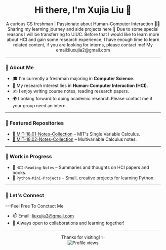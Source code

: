 <h1 align="center">Hi there, I'm Xujia Liu 👋</h1>

<p align="center">
  A curious CS freshman | Passionate about Human-Computer Interaction 🤖🎨<br>
  Sharing my learning journey and side projects here 🌱
  Due to some special reasons I will be transferring to UIUC. Before that I would like to learn more about HCI and gain some research experience, I have enough time to learn related content, if you are looking for interns, please contact me! My email:liuxujia2@gmail.com
</p>

---

### 🌟 About Me

- 🎓 I'm currently a freshman majoring in **Computer Science**.
- 🧠 My research interest lies in **Human-Computer Interaction (HCI)**.
- ✍️ I enjoy writing course notes, reading research papers.
- 🌍 Looking forward to doing academic research.Please contact me if your group need an intern.

---

### 📘 Featured Repositories

- [📒 MIT-18.01-Notes-Collection](https://github.com/None-Momo/MIT-18.01-Notes-Collection) – MIT's Single Variable Calculus.
- [📘 MIT-18.02-Notes-Collection](https://github.com/None-Momo/MIT-18.02-Notes-Collection) – Multivariable Calculus notes.

---

### 🔧 Work in Progress

- 🧩 `HCI-Reading-Notes` – Summaries and thoughts on HCI papers and books.
- 🐍 `Python-Mini-Projects` – Small, creative projects for learning Python.

---

### 💬 Let's Connect
---Feel Free To Conctact Me
- 📫 Email: liuxujia2@gmail.com  
- 🤝 Always open to collaborations and learning together!

---

<p align="center">
  Thanks for visiting! ✨<br>
  <img src="https://komarev.com/ghpvc/?username=None-Momo&color=blue" alt="Profile views" />
</p>
